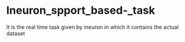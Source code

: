 # Ineuron_spport_based-_task
It is the real time task given by ineuron in which it contains the actual dataset
